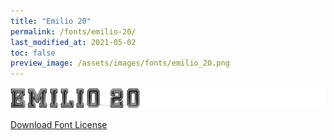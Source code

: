 ```yaml
---
title: "Emilio 20"
permalink: /fonts/emilio-20/
last_modified_at: 2021-05-02
toc: false
preview_image: /assets/images/fonts/emilio_20.png
---
```

![Baumans](/assets/images/fonts/emilio_20.png)

[Download Font License](https://github.com/inkstitch/inkstitch/tree/main/fonts/emilio_20/LICENSE)
